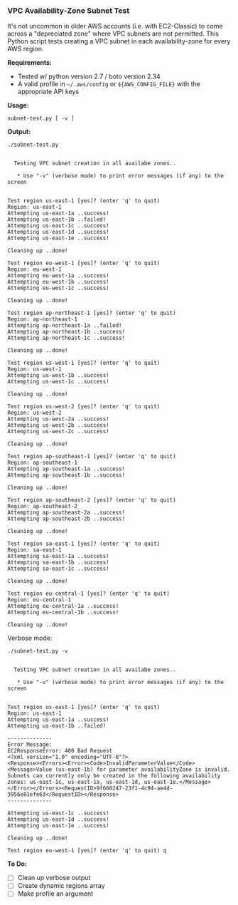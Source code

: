 ### VPC Availability-Zone Subnet Test

It's not uncommon in older AWS accounts (i.e. with EC2-Classic) to come across a "depreciated zone" where VPC subnets are not permitted.
This Python script tests creating a VPC subnet in each availability-zone for every AWS region.

**Requirements:**

* Tested w/ python version 2.7 / boto version 2.34
* A valid profile in `~/.aws/config` or `${AWS_CONFIG_FILE}` with the appropriate API keys

**Usage:**

```
subnet-test.py [ -v ]
```

**Output:**

```
./subnet-test.py


  Testing VPC subnet creation in all availabe zones..

   * Use "-v" (verbose mode) to print error messages (if any) to the screen

    
Test region us-east-1 [yes]? (enter 'q' to quit) 
Region: us-east-1
Attempting us-east-1a ..success!
Attempting us-east-1b ..failed!
Attempting us-east-1c ..success!
Attempting us-east-1d ..success!
Attempting us-east-1e ..success!

Cleaning up ..done!

Test region eu-west-1 [yes]? (enter 'q' to quit) 
Region: eu-west-1
Attempting eu-west-1a ..success!
Attempting eu-west-1b ..success!
Attempting eu-west-1c ..success!

Cleaning up ..done!

Test region ap-northeast-1 [yes]? (enter 'q' to quit) 
Region: ap-northeast-1
Attempting ap-northeast-1a ..failed!
Attempting ap-northeast-1b ..success!
Attempting ap-northeast-1c ..success!

Cleaning up ..done!

Test region us-west-1 [yes]? (enter 'q' to quit) 
Region: us-west-1
Attempting us-west-1b ..success!
Attempting us-west-1c ..success!

Cleaning up ..done!

Test region us-west-2 [yes]? (enter 'q' to quit) 
Region: us-west-2
Attempting us-west-2a ..success!
Attempting us-west-2b ..success!
Attempting us-west-2c ..success!

Cleaning up ..done!

Test region ap-southeast-1 [yes]? (enter 'q' to quit) 
Region: ap-southeast-1
Attempting ap-southeast-1a ..success!
Attempting ap-southeast-1b ..success!

Cleaning up ..done!

Test region ap-southeast-2 [yes]? (enter 'q' to quit) 
Region: ap-southeast-2
Attempting ap-southeast-2a ..success!
Attempting ap-southeast-2b ..success!

Cleaning up ..done!

Test region sa-east-1 [yes]? (enter 'q' to quit) 
Region: sa-east-1
Attempting sa-east-1a ..success!
Attempting sa-east-1b ..success!
Attempting sa-east-1c ..success!

Cleaning up ..done!

Test region eu-central-1 [yes]? (enter 'q' to quit) 
Region: eu-central-1
Attempting eu-central-1a ..success!
Attempting eu-central-1b ..success!

Cleaning up ..done!
```

Verbose mode:

```
./subnet-test.py -v


  Testing VPC subnet creation in all availabe zones..

   * Use "-v" (verbose mode) to print error messages (if any) to the screen

    
Test region us-east-1 [yes]? (enter 'q' to quit) 
Region: us-east-1
Attempting us-east-1a ..success!
Attempting us-east-1b ..failed!

--------------
Error Message:
EC2ResponseError: 400 Bad Request
<?xml version="1.0" encoding="UTF-8"?>
<Response><Errors><Error><Code>InvalidParameterValue</Code><Message>Value (us-east-1b) for parameter availabilityZone is invalid. Subnets can currently only be created in the following availability zones: us-east-1c, us-east-1a, us-east-1d, us-east-1e.</Message></Error></Errors><RequestID>9f660247-23f1-4c94-ae4d-3956e81efe63</RequestID></Response>
--------------

Attempting us-east-1c ..success!
Attempting us-east-1d ..success!
Attempting us-east-1e ..success!

Cleaning up ..done!

Test region eu-west-1 [yes]? (enter 'q' to quit) q
```

**To Do:**

- [ ] Clean up verbose output
- [ ] Create dynamic regions array
- [ ] Make profile an argument

